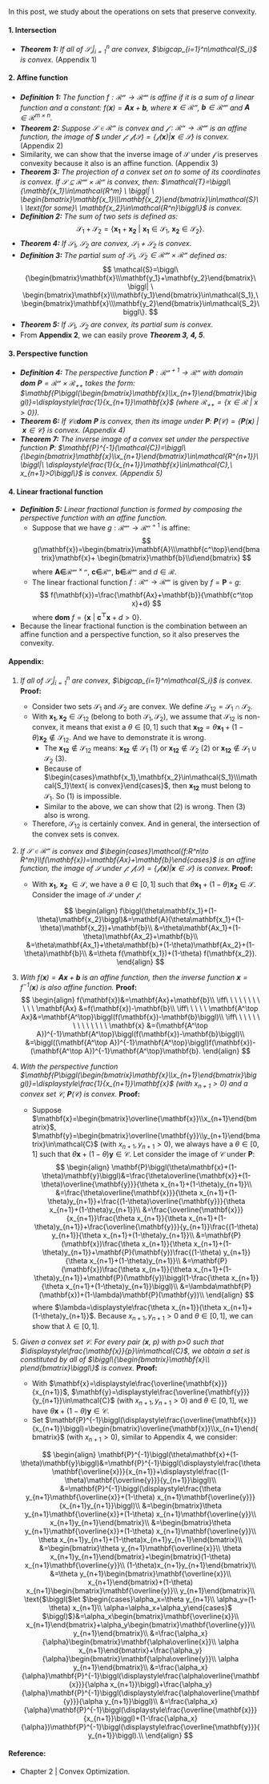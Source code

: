 In this post, we study about the operations on sets that preserve convexity.

#### **1. Intersection**
* ***Theorem 1:*** *If all of $\mathcal{S_i}|_{i=1}^n$ are convex, $\bigcap_{i=1}^n\mathcal{S_i}$ is convex.* ($\text{Appendix 1}$)

#### **2. Affine function**
* ***Definition 1:*** *The function $f:\mathcal{R^n}\to\mathcal{R^m}$ is affine if it is a sum of a linear function and a constant: $f(\mathbf{x})=\mathbf{Ax}+\mathbf{b}$, where $\mathbf{x}\in\mathcal{R^n}$, $\mathbf{b}\in\mathcal{R^m}$ and $\mathbf{A}\in\mathcal{R}^{m\times n}$.*
* ***Theorem 2:*** *Suppose $\mathcal{S\in R^n}$ is convex and $\mathcal{f:R^n\to R^m}$ is an affine function, the image of $\mathbf{S}$ under $\mathcal{f}$: $\mathcal{f(S)=\biggl\{f(\mathbf{x})\biggl|\mathbf{x}\in S\biggl\}}$ is convex.* ($\text{Appendix 2}$)
* Similarity, we can show that the inverse image of $\mathcal{S}$ under $\mathcal{f}$ is preserves convexity because it also is an affine function. ($\text{Appendix 3}$)
* ***Theorem 3:*** *The projection of a convex set on to some of its coordinates is convex. If $\mathcal{S\subseteq R^m\times R^n}$ is convex, then: $\mathcal{T}=\biggl\{\mathbf{x_1}\in\mathcal{R^m} \ \biggl| \ \begin{bmatrix}\mathbf{x_1}\\\mathbf{x_2}\end{bmatrix}\in\mathcal{S}\ \ \text{for some}\  \mathbf{x_2}\in\mathcal{R^n}\biggl\}$ is convex.*
* ***Definition 2:*** *The sum of two sets is defined as:*
    $$
    \mathcal{S_1+S_2}=\biggl\{\mathbf{x_1}+\mathbf{x_2}\ \biggl | \ \mathbf{x_1}\in\mathcal{S_1},\ \mathbf{x_2}\in\mathcal{S_2} \biggl\}.
    $$
* ***Theorem 4:*** *If $\mathcal{S_1}$, $\mathcal{S_2}$ are convex, $\mathcal{S_1+S_2}$ is convex.*
* ***Definition 3:*** *The partial sum of $\mathcal{S_1}$, $\mathcal{S_2\in R^m\times R^n}$ defined as:*
    $$
    \mathcal{S}=\biggl\{\begin{bmatrix}\mathbf{x}\\\mathbf{y_1}+\mathbf{y_2}\end{bmatrix}\ \biggl| \ \begin{bmatrix}\mathbf{x}\\\mathbf{y_1}\end{bmatrix}\in\mathcal{S_1},\ \begin{bmatrix}\mathbf{x}\\\mathbf{y_2}\end{bmatrix}\in\mathcal{S_2}\biggl\}.
    $$
* ***Theorem 5:*** *If $\mathcal{S_1}$, $\mathcal{S_2}$ are convex, its partial sum is convex.*
* From **Appendix 2**, we can easily prove ***Theorem 3, 4, 5***.

#### **3. Perspective function**
* ***Definition 4:*** *The perspective function $\mathbf{P}:\mathcal{R^{n+1}\to R^n}$ with domain $\textbf{dom}\ \mathbf{P}=\mathcal{R^n\times R_{++}}$ takes the form: $\mathbf{P\biggl(\begin{bmatrix}\mathbf{x}\\x_{n+1}\end{bmatrix}\biggl)}=\displaystyle\frac{1}{x_{n+1}}\mathbf{x}$ (where $\mathcal{R_{++}}=\{x\in\mathcal{R}\ |\ x>0\}$).*
* ***Theorem 6:*** *If $\mathcal{C}\in$$\textbf{dom}\ \mathbf{P}$ is convex, then its image under $\mathbf{P}$: $\mathbf{P}(\mathcal{C})=\biggl\{\mathbf{P}(\mathbf{x})\ \biggl|\ \mathbf{x}\in\mathcal{C}\biggl\}$ is convex.* *($\text{Appendix 4}$)*
* ***Theorem 7:*** *The inverse image of a convex set under the perspective function $\mathbf{P}$: $\mathbf{P}^{-1}(\mathcal{C})=\biggl\{\begin{bmatrix}\mathbf{x}\\x_{n+1}\end{bmatrix}\in\mathcal{R^{n+1}}\ \biggl|\ \displaystyle\frac{1}{x_{n+1}}\mathbf{x}\in\mathcal{C},\ x_{n+1}>0\biggl\}$ is convex.* *($\text{Appendix 5}$)*

#### **4. Linear fractional function**
* ***Definition 5:*** *Linear fractional function is formed by composing the perspective function with an affine function.*
    * Suppose that we have $g:\mathcal{R^m\to R^{n+1}}$ is affine:
        $$
        g(\mathbf{x})=\begin{bmatrix}\mathbf{A}\\\mathbf{c^\top}\end{bmatrix}\mathbf{x}+
        \begin{bmatrix}\mathbf{b}\\d\end{bmatrix}
        $$
    where $\mathbf{A\in}\mathcal{R^{m\times n}}$, $\mathbf{c\in}\mathcal{R^n}$, $\mathbf{b\in}\mathcal{R^m}$ and $d\in\mathcal{R}$.
    * The linear fractional function $f:\mathcal{R^n\to R^m}$ is given by $f=\mathbf{P}\circ g$:
            $$
            f(\mathbf{x})=\frac{\mathbf{Ax}+\mathbf{b}}{\mathbf{c^\top x}+d}
            $$
    where $\textbf{dom}\ f=\{\mathbf{x}\ |\ \mathbf{c^\top x}+d>0\}$.
* Because the linear fractional function is the combination between an affine function and a perspective function, so it also preserves the convexity.
#### **Appendix:**

1. *If all of $\mathcal{S_i}|_{i=1}^n$ are convex, $\bigcap_{i=1}^n\mathcal{S_i}$ is convex.*
    **Proof:**
    * Consider two sets $\mathcal{S_1}$ and $\mathcal{S_2}$ are convex. We define $\mathcal{S_{12}}=\mathcal{S_1\cap S_2}$.
    * With $\mathbf{x_1},\mathbf{x_2}\in\mathcal{S_{12}}$ (belong to both $\mathcal{S_1,S_2}$), we assume that $\mathcal{S_{12}}$ is non-convex, it means that exist a $\theta\in[0,1]$ such that $\mathbf{x_{12}}=\theta\mathbf{x_1}+(1-\theta)\mathbf{x_2}\notin\mathcal{S_{12}}$. And we have to demonstrate it is wrong.
        * The $\mathbf{x_{12}}\notin\mathcal{S_{12}}$ means: $\mathbf{x_{12}}\notin\mathcal{S_1}$ $(1)$ or $\mathbf{x_{12}}\notin\mathcal{S_2}$ $(2)$ or $\mathbf{x_{12}}\notin\mathcal{S_1}\cup\mathcal{S_2}$ $(3)$.
        * Because of $\begin{cases}\mathbf{x_1},\mathbf{x_2}\in\mathcal{S_1}\\\mathcal{S_1}\text{ is convex}\end{cases}$, then $\mathbf{x_{12}}$ must belong to $\mathcal{S_1}$. So $(1)$ is impossible.
        * Similar to the above, we can show that $(2)$ is wrong. Then $(3)$ also is wrong.
    * Therefore, $\mathcal{S_{12}}$ is certainly convex. And in general, the intersection of the convex sets is convex.

2. *If $\mathcal{S\in R^n}$ is convex and $\begin{cases}\mathcal{f:R^n\to R^m}\\f(\mathbf{x})=\mathbf{Ax}+\mathbf{b}\end{cases}$ is an affine function, the image of $\mathcal{S}$ under $\mathcal{f}$: $\mathcal{f(S)=\biggl\{f(\mathbf{x})\biggl|\mathbf{x}\in S\biggl\}}$ is convex.*
    **Proof:**
    * With $\mathbf{x_1}$, $\mathbf{x_2}$ $\in\mathcal{S}$, we have a $\theta\in[0,1]$ such that $\theta\mathbf{x_1}+(1-\theta)\mathbf{x_2}\in\mathcal{S}$. Consider the image of $\mathcal{S}$ under $\mathcal{f}$:
    
    $$
    \begin{align}
    f\biggl(\theta\mathbf{x_1}+(1-\theta)\mathbf{x_2}\biggl)&=\mathbf{A}(\theta\mathbf{x_1}+(1-\theta)\mathbf{x_2})+\mathbf{b}\\
    &=\theta\mathbf{Ax_1}+(1-\theta)\mathbf{Ax_2}+\mathbf{b}\\
    &=\theta\mathbf{Ax_1}+\theta\mathbf{b}+(1-\theta)\mathbf{Ax_2}+(1-\theta)\mathbf{b}\\
    &=\theta f(\mathbf{x_1})+(1-\theta) f(\mathbf{x_2}).
    \end{align}
    $$
3. *With $f(\mathbf{x})=\mathbf{Ax}+\mathbf{b}$ is an affine function, then the inverse function $\mathbf{x}=f^{-1}(\mathbf{x})$ is also affine function.*
    **Proof:**
    $$
    \begin{align}
    f(\mathbf{x})&=\mathbf{Ax}+\mathbf{b}\\
    \iff\ \ \ \ \  \ \ \ \ \ \ \mathbf{Ax} &=f(\mathbf{x})-\mathbf{b}\\
    \iff\ \ \ \ \ \mathbf{A^\top Ax}&=\mathbf{A^\top}\biggl(f(\mathbf{x})-\mathbf{b}\biggl)\\
    \iff\ \ \ \ \ \ \ \ \ \ \ \ \ \ \mathbf{x} &=(\mathbf{A^\top A})^{-1}\mathbf{A^\top}\biggl(f(\mathbf{x})-\mathbf{b}\biggl)\\
    &=\biggl((\mathbf{A^\top A})^{-1}\mathbf{A^\top}\biggl)f(\mathbf{x})-(\mathbf{A^\top A})^{-1}\mathbf{A^\top}\mathbf{b}.
    \end{align}
    $$
4. *With the perspective function $\mathbf{P\biggl(\begin{bmatrix}\mathbf{x}\\x_{n+1}\end{bmatrix}\biggl)}=\displaystyle\frac{1}{x_{n+1}}\mathbf{x}$ (with $x_{n+1}>0$) and a convex set $\mathcal{C}$, $\mathbf{P}(\mathcal{C})$ is convex.*
    **Proof:**
    * Suppose $\mathbf{x}=\begin{bmatrix}\overline{\mathbf{x}}\\x_{n+1}\end{bmatrix}$, $\mathbf{y}=\begin{bmatrix}\overline{\mathbf{y}}\\y_{n+1}\end{bmatrix}\in\mathcal{C}$ (with $x_{n+1},y_{n+1}>0$), we always have a $\theta\in[0,1]$ such that $\theta\mathbf{x}+(1-\theta)\mathbf{y}\in\mathcal{C}$. Let consider the image of $\mathcal{C}$ under $\mathbf{P}$:
    $$
    \begin{align}
    \mathbf{P}\biggl(\theta\mathbf{x}+(1-\theta)\mathbf{y}\biggl)&=\frac{\theta\overline{\mathbf{x}}+(1-\theta)\overline{\mathbf{y}}}{\theta x_{n+1}+(1-\theta)y_{n+1}}\\
    &=\frac{\theta\overline{\mathbf{x}}}{\theta x_{n+1}+(1-\theta)y_{n+1}}+\frac{(1-\theta)\overline{\mathbf{y}}}{\theta x_{n+1}+(1-\theta)y_{n+1}}\\
    &=\frac{\overline{\mathbf{x}}}{x_{n+1}}\frac{\theta x_{n+1}}{\theta x_{n+1}+(1-\theta)y_{n+1}}+\frac{\overline{\mathbf{y}}}{y_{n+1}}\frac{(1-\theta) y_{n+1}}{\theta x_{n+1}+(1-\theta)y_{n+1}}\\
    &=\mathbf{P}(\mathbf{x})\frac{\theta x_{n+1}}{\theta x_{n+1}+(1-\theta)y_{n+1}}+\mathbf{P}(\mathbf{y})\frac{(1-\theta) y_{n+1}}{\theta x_{n+1}+(1-\theta)y_{n+1}}\\
    &=\mathbf{P}(\mathbf{x})\frac{\theta x_{n+1}}{\theta x_{n+1}+(1-\theta)y_{n+1}}+\mathbf{P}(\mathbf{y})\biggl(1-\frac{\theta x_{n+1}}{\theta x_{n+1}+(1-\theta)y_{n+1}}\biggl)\\
    &=\lambda\mathbf{P}(\mathbf{x})+(1-\lambda)\mathbf{P}(\mathbf{y})\\
    \end{align}
    $$
    where $\lambda=\displaystyle\frac{\theta x_{n+1}}{\theta x_{n+1}+(1-\theta)y_{n+1}}$. Because $x_{n+1},y_{n+1}>0$ and $\theta\in[0,1]$, we can show that $\lambda\in[0,1]$.

5. *Given a convex set $\mathcal{C}$. For every pair ($\mathbf{x}$, p) with p>0 such that $\displaystyle\frac{\mathbf{x}}{p}\in\mathcal{C}$, we obtain a set is constituted by all of $\biggl\{\begin{bmatrix}\mathbf{x}\\ p\end{bmatrix}\biggl\}$ is convex.*
    **Proof:**
    * With $\mathbf{x}=\displaystyle\frac{\overline{\mathbf{x}}}{x_{n+1}}$, $\mathbf{y}=\displaystyle\frac{\overline{\mathbf{y}}}{y_{n+1}}\in\mathcal{C}$ (with $x_{n+1},y_{n+1}>0$) and $\theta\in[0,1]$, we have $\theta\mathbf{x}+(1-\theta)\mathbf{y}\in\mathcal{C}$.
    * Set $\mathbf{P}^{-1}\biggl(\displaystyle\frac{\overline{\mathbf{x}}}{x_{n+1}}\biggl)=\begin{bmatrix}\overline{\mathbf{x}}\\x_{n+1}\end{bmatrix}$ (with $x_{n+1}>0$), similar to $\text{Appendix 4}$, we consider:
    
    $$
    \begin{align}
    \mathbf{P}^{-1}\biggl(\theta\mathbf{x}+(1-\theta)\mathbf{y}\biggl)&=\mathbf{P}^{-1}\biggl(\displaystyle\frac{\theta\mathbf{\overline{x}}}{x_{n+1}}+\displaystyle\frac{(1-\theta)\mathbf{\overline{y}}}{y_{n+1}}\biggl)\\
    &=\mathbf{P}^{-1}\biggl(\displaystyle\frac{\theta y_{n+1}\mathbf{\overline{x}}+(1-\theta) x_{n+1}\mathbf{\overline{y}}}{x_{n+1}y_{n+1}}\biggl)\\
    &=\begin{bmatrix}\theta y_{n+1}\mathbf{\overline{x}}+(1-\theta) x_{n+1}\mathbf{\overline{y}}\\ x_{n+1}y_{n+1}\end{bmatrix}\\
    &=\begin{bmatrix}\theta y_{n+1}\mathbf{\overline{x}}+(1-\theta) x_{n+1}\mathbf{\overline{y}}\\ \theta x_{n+1}y_{n+1}+(1-\theta)x_{n+1}y_{n+1}\end{bmatrix}\\
    &=\begin{bmatrix}\theta y_{n+1}\mathbf{\overline{x}}\\ \theta x_{n+1}y_{n+1}\end{bmatrix}+\begin{bmatrix}(1-\theta) x_{n+1}\mathbf{\overline{y}}\\ (1-\theta)x_{n+1}y_{n+1}\end{bmatrix}\\
    &=\theta y_{n+1}\begin{bmatrix}\mathbf{\overline{x}}\\ x_{n+1}\end{bmatrix}+(1-\theta) x_{n+1}\begin{bmatrix}\mathbf{\overline{y}}\\ y_{n+1}\end{bmatrix}\\
    \text{$\biggl($let $\begin{cases}\alpha_x=\theta y_{n+1}\\ \alpha_y=(1-\theta) x_{n+1}\\ \alpha=\alpha_x+\alpha_y\end{cases}$ $\biggl)$}&=\alpha_x\begin{bmatrix}\mathbf{\overline{x}}\\ x_{n+1}\end{bmatrix}+\alpha_y\begin{bmatrix}\mathbf{\overline{y}}\\ y_{n+1}\end{bmatrix}\\
    &=\frac{\alpha_x}{\alpha}\begin{bmatrix}\mathbf{\alpha\overline{x}}\\ \alpha x_{n+1}\end{bmatrix}+\frac{\alpha_y}{\alpha}\begin{bmatrix}\mathbf{\alpha\overline{y}}\\ \alpha y_{n+1}\end{bmatrix}\\
    &=\frac{\alpha_x}{\alpha}\mathbf{P}^{-1}\biggl(\displaystyle\frac{\alpha\overline{\mathbf{x}}}{\alpha x_{n+1}}\biggl)+\frac{\alpha_y}{\alpha}\mathbf{P}^{-1}\biggl(\displaystyle\frac{\alpha\overline{\mathbf{y}}}{\alpha y_{n+1}}\biggl)\\
    &=\frac{\alpha_x}{\alpha}\mathbf{P}^{-1}\biggl(\displaystyle\frac{\overline{\mathbf{x}}}{x_{n+1}}\biggl)+(1-\frac{\alpha_x}{\alpha})\mathbf{P}^{-1}\biggl(\displaystyle\frac{\overline{\mathbf{y}}}{ y_{n+1}}\biggl).\\
    \end{align}
    $$

#### **Reference:**

* Chapter 2 | Convex Optimization.